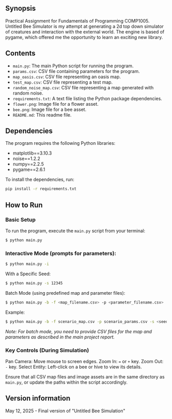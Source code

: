## Synopsis
Practical Assignment for Fundamentals of Programming COMP1005. Untitled Bee Simulator is my attempt at generating a 2d top down simulator of creatures and interaction with the external world. The engine is based of pygame, which offered me the opportunity to learn an exciting new library.

## Contents
-   `main.py`: The main Python script for running the program.
-   `params.csv`: CSV file containing parameters for the program.
-   `map_oasis.csv`: CSV file representing an oasis map.
-   `test_map.csv`: CSV file representing a test map.
-   `random_noise_map.csv`: CSV file representing a map generated with random noise.
-   `requirements.txt`: A text file listing the Python package dependencies.
-   `flower.png`: Image file for a flower asset.
-   `bee.png`: Image file for a bee asset.
-   `README.md`: This readme file.

## Dependencies
The program requires the following Python libraries:
-   matplotlib==3.10.3
-   noise==1.2.2
-   numpy==2.2.5
-   pygame==2.6.1

To install the dependencies, run:
```bash
pip install -r requirements.txt
```

## How to Run
### Basic Setup
To run the program, execute the `main.py` script from your terminal:
```bash
$ python main.py
```

### Interactive Mode (prompts for parameters):
```bash
$ python main.py -i
```

With a Specific Seed:
```bash
$ python main.py -s 12345
```

Batch Mode (using predefined map and parameter files):
```bash
$ python main.py -b -f <map_filename.csv> -p <parameter_filename.csv>
```

Example:
```bash
$ python main.py -b -f scenario_map.csv -p scenario_params.csv -s <seed>
```


*Note: For batch mode, you need to provide CSV files for the map and parameters as described in the main project report.*

### Key Controls (During Simulation)
Pan Camera: Move mouse to screen edges.
Zoom In: `=` or `+` key.
Zoom Out: `-` key.
Select Entity: Left-click on a bee or hive to view its details.

Ensure that all CSV map files and image assets are in the same directory as `main.py`, or update the paths within the script accordingly.

## Version information
May 12, 2025 - Final version of "Untitled Bee Simulation"